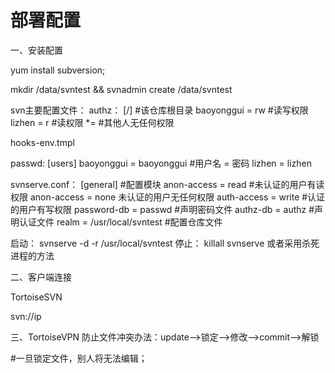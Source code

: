 # 部署配置

 一、安装配置

yum install subversion;


mkdir /data/svntest && svnadmin create /data/svntest


svn主要配置文件：
authz：
[/]                                 #该仓库根目录
baoyonggui = rw        #读写权限
lizhen = r                    #读权限
*=                                #其他人无任何权限


hooks-env.tmpl


passwd:
[users]
baoyonggui = baoyonggui        #用户名 = 密码
lizhen = lizhen


svnserve.conf：
[general]                                    #配置模块
anon-access = read                    #未认证的用户有读权限        anon-access = none   未认证的用户无任何权限
auth-access = write                    #认证的用户有写权限
password-db = passwd               #声明密码文件
authz-db = authz                         #声明认证文件
realm = /usr/local/svntest           #配置仓库文件


启动：
svnserve -d -r /usr/local/svntest
停止：
killall svnserve  或者采用杀死进程的方法


二、客户端连接


TortoiseSVN


svn://ip




三、TortoiseVPN
防止文件冲突办法：update-->锁定-->修改-->commit-->解锁


\#一旦锁定文件，别人将无法编辑；